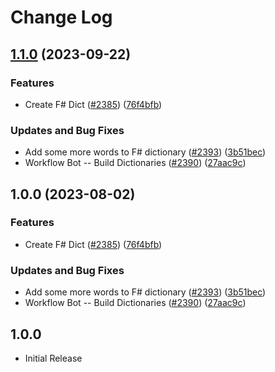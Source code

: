 # Change Log

## [1.1.0](https://github.com/kevintraver/cspell-dicts/compare/@cspell/dict-fsharp-v1.0.0...@cspell/dict-fsharp@1.1.0) (2023-09-22)


### Features

* Create F# Dict ([#2385](https://github.com/kevintraver/cspell-dicts/issues/2385)) ([76f4bfb](https://github.com/kevintraver/cspell-dicts/commit/76f4bfbb1cebb25d2ac34958117589fc99cc098e))


### Updates and Bug Fixes

* Add some more words to F# dictionary ([#2393](https://github.com/kevintraver/cspell-dicts/issues/2393)) ([3b51bec](https://github.com/kevintraver/cspell-dicts/commit/3b51bec973cd356c3c1f4d6096a55c7a9414548b))
* Workflow Bot -- Build Dictionaries ([#2390](https://github.com/kevintraver/cspell-dicts/issues/2390)) ([27aac9c](https://github.com/kevintraver/cspell-dicts/commit/27aac9c0835a1e3e4b22d634e52939e5647eb0be))

## 1.0.0 (2023-08-02)


### Features

* Create F# Dict ([#2385](https://github.com/streetsidesoftware/cspell-dicts/issues/2385)) ([76f4bfb](https://github.com/streetsidesoftware/cspell-dicts/commit/76f4bfbb1cebb25d2ac34958117589fc99cc098e))


### Updates and Bug Fixes

* Add some more words to F# dictionary ([#2393](https://github.com/streetsidesoftware/cspell-dicts/issues/2393)) ([3b51bec](https://github.com/streetsidesoftware/cspell-dicts/commit/3b51bec973cd356c3c1f4d6096a55c7a9414548b))
* Workflow Bot -- Build Dictionaries ([#2390](https://github.com/streetsidesoftware/cspell-dicts/issues/2390)) ([27aac9c](https://github.com/streetsidesoftware/cspell-dicts/commit/27aac9c0835a1e3e4b22d634e52939e5647eb0be))

## 1.0.0

- Initial Release

